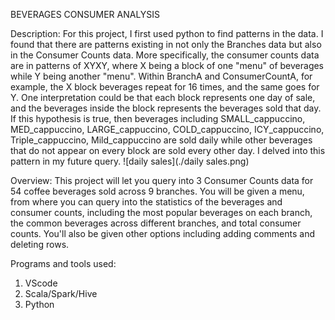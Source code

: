 BEVERAGES CONSUMER ANALYSIS

Description:
For this project, I first used python to find patterns in the data. I found that there are patterns existing in not only the Branches data but also in the Consumer Counts data.
More specifically, the consumer counts data are in patterns of XYXY, where X being a block of one "menu" of beverages while Y being another "menu". Within BranchA and ConsumerCountA, for example, the X block beverages repeat for 16 times, and the same goes for Y. One interpretation could be that each block represents one day of sale, and the beverages inside the block represents the beverages sold that day. If this hypothesis is true, then beverages including SMALL_cappuccino, MED_cappuccino, LARGE_cappuccino, COLD_cappuccino, ICY_cappuccino, Triple_cappuccino, Mild_cappuccino are sold daily while other beverages that do not appear on every block are sold every other day. I delved into this pattern in my future query. 
![daily sales](./daily sales.png)

Overview:
This project will let you query into 3 Consumer Counts data for 54 coffee beverages sold across 9 branches. You will be given a menu, from where you can query into the statistics of the beverages and consumer counts, including the most popular beverages on each branch, the common beverages across different branches, and total consumer counts. You'll also be given other options including adding comments and deleting rows.

Programs and tools used:
1. VScode
2. Scala/Spark/Hive
3. Python

